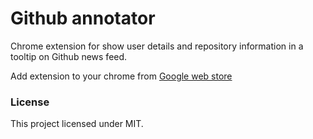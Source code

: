 Github annotator
=========

Chrome extension for show user details and repository information in a tooltip on Github news feed.

Add extension to your chrome from [Google web store](https://chrome.google.com/webstore/detail/github-annotator/epmbkocbfiejffcjahjhncadlipmdime)

### License

This project licensed under MIT.
